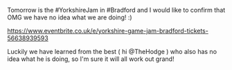Tomorrow is the #YorkshireJam in #Bradford and I would like to confirm that OMG we have no idea what we are doing! :)

https://www.eventbrite.co.uk/e/yorkshire-game-jam-bradford-tickets-56638939593

Luckily we have learned from the best ( hi @TheHodge ) who also has no idea  what he is doing, so I'm sure it will all work out grand!